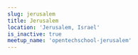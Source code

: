 ```yaml
---
slug: jerusalem
title: Jerusalem
location: 'Jerusalem, Israel'
is_inactive: true
meetup_name: 'opentechschool-jerusalem'
---
```

